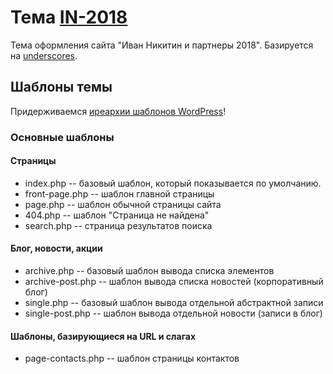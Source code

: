 # Тема [IN-2018](https://ivannikitin.com/)

Тема оформления сайта "Иван Никитин и партнеры 2018". Базируется на [underscores](UNDERSCORES.md).


## Шаблоны темы
Придерживаемся [иреархии шаблонов WordPress](https://codex.wordpress.org/%D0%98%D0%B5%D1%80%D0%B0%D1%80%D1%85%D0%B8%D1%8F_%D1%88%D0%B0%D0%B1%D0%BB%D0%BE%D0%BD%D0%BE%D0%B2)!
### Основные шаблоны
#### Страницы
* index.php -- базовый шаблон, который показывается по умолчанию.
* front-page.php -- шаблон главной страницы
* page.php -- шаблон обычной страницы сайта
* 404.php -- шаблон "Страница не найдена"
* search.php -- страница результатов поиска

#### Блог, новости, акции
* archive.php -- базовый шаблон вывода списка элементов
* archive-post.php -- шаблон вывода списка новостей (корпоративный блог)
* single.php -- базовый шаблон вывода отдельной абстрактной записи
* single-post.php -- шаблон вывода отдельной новости (записи в блог)

#### Шаблоны, базирующиеся на URL и слагах
* page-contacts.php -- шаблон страницы контактов

